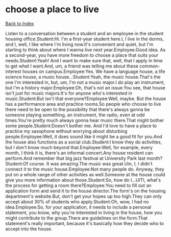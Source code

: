 # choose a place to live
[Back to Index](https://github.com/windows10010/tpoExtractor/blog/master/README.md)

Listen to a conversation between a student and an employee in the student housing office.Student:Hi. I'm a first-year student here.I, I live in the dorms, and I, well, I like where I'm living now.It's convenient and quiet, but I'm starting to think about where I wanna live next year.Employee:Good idea. As a second-year, you have more freedom to choose a place that suits your needs.Student:Yeah! And I want to make sure that, well, that I apply in time to get what I want.And, um, a friend was telling me about these common-interest houses on campus.Employee:Yes. We have a language house, a life science house, a music house...Student:Yeah, the music house.That's the one I'm interested in, but, um, I'm not a music major.I do play an instrument, but I'm a history major.Employee:Oh, that's not an issue.You see, that house isn't just for music majors.It's for anyone who's interested in music.Student:But isn't that everyone?Employee:Well, maybe. But the house has a performance area and practice rooms.So people who choose to live there need to be open to the possibility that there's always gonna be someone playing something, an instrument, the radio, even at odd times.You're pretty much always gonna hear music there.That might bother some people.Student:Doesn't bother me. And I'd love to have a place to practice my saxophone without worrying about disturbing people.Employee:Well, it does sound like it might be a good fit for you.And the house also functions as a social club.Student:I know they do activities, but I don't know much beyond that.Employee:Well, for example, every month, I think it is, there's an informal concert.Any house resident can perform.And remember that big jazz festival at University Park last month?Student:Of course. It was amazing.The music was great.Um, I, I didn't connect it to the music house.Employee:Not many people do. Anyway, they put on a whole range of other activities as well.Someone at the house could give you more information about those.Student:So, how do I...UITI, what's the process for getting a room there?Employee:You need to fill out an application form and send it to the house director.The form's on the housing department's website.But, don't get your hopes up too high.They can only accept about 30% of students who apply.Student:Oh, wow, I had no idea.Employee:So, for your application, it needs to include a personal statement, you know, why you're interested in living in the house, how you might contribute to the group.There are guidelines on the form.That statement's really important, because it's basically how they decide who to accept into the house.
 